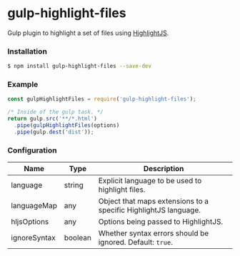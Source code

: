 # gulp-highlight-files
Gulp plugin to highlight a set of files using [HighlightJS](https://highlightjs.org/).

### Installation

```bash
$ npm install gulp-highlight-files --save-dev
```

### Example

```js
const gulpHighlightFiles = require('gulp-highlight-files');

/* Inside of the gulp task. */
return gulp.src('**/*.html')
  .pipe(gulpHighlightFiles(options)
  .pipe(gulp.dest('dist'));
```

### Configuration
| Name         | Type    | Description                                                     |
|--------------|---------|-----------------------------------------------------------------|
| language     | string  | Explicit language to be used to highlight files.                |
| languageMap  | any     | Object that maps extensions to a specific HighlightJS language. |
| hljsOptions  | any     | Options being passed to HighlightJS.                            |
| ignoreSyntax | boolean | Whether syntax errors should be ignored. Default: `true`.       |
